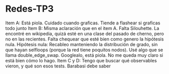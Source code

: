 # Redes-TP3


Item A: Está piola. Cuidado cuando graficas. Tiende a flashear si graficas todo junto
Item B: Misma aclaración que en el item A. 
        Falta Silouhette. La encontré en wikipedia, quizá esté en una clase del pasado de cherno, pero no en las recientes.
        Falta chequear que esté bien como genero la hipótesis nula.
                Hipótesis nula: Recableo manteniendo la distribución de grado, sin que hayan selfloops (porque la red tiene poquitos                                       nodos). Usé algo que se llama double_edge_swap. Googlealo, está piola. 
                                No me queda muy claro si está bien cómo lo hago.
Item C y D: Tengo que buscar qué observables vieron, y qué son esos tests. Barabasi debe saber

